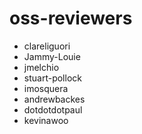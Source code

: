 # oss-reviewers
* clareliguori
* Jammy-Louie
* jmelchio
* stuart-pollock
* imosquera
* andrewbackes
* dotdotdotpaul
* kevinawoo

